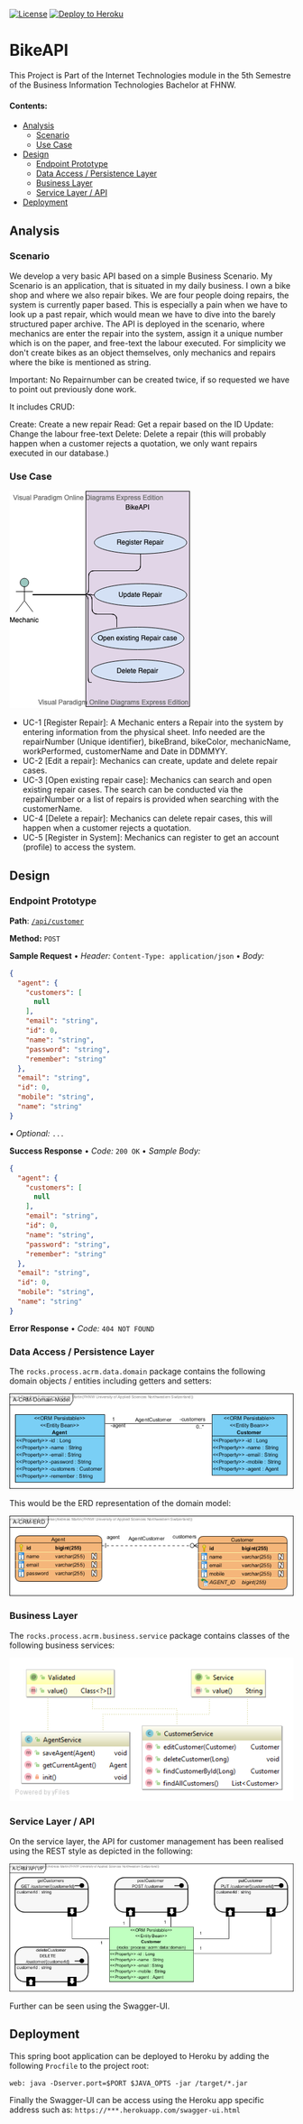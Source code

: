 
[![License](http://img.shields.io/:license-apache-blue.svg)](http://www.apache.org/licenses/LICENSE-2.0.html)
[![Deploy to Heroku](https://img.shields.io/badge/deploy%20to-Heroku-6762a6.svg?longCache=true)](https://heroku.com/deploy)


# BikeAPI

This Project is Part of the Internet Technologies module in the 5th Semestre of the Business Information Technologies Bachelor at FHNW.

#### Contents:
- [Analysis](#analysis)
  - [Scenario](#scenario)
  - [Use Case](#use-case)
- [Design](#design)
  - [Endpoint Prototype](#endpoint-prototype)
  - [Data Access / Persistence Layer](#data-access--persistence-layer)
  - [Business Layer](#business-layer)
  - [Service Layer / API](#service-layer--api)
- [Deployment](#deployment)

## Analysis

### Scenario

We develop a very basic API based on a simple Business Scenario. My Scenario is an application, that is situated in my daily business. I own a bike shop and where we also repair bikes. We are four people doing repairs, the system is currently paper based. This is especially a pain when we have to look up a past repair, which would mean we have to dive into the barely structured paper archive. 
The API is deployed in the scenario, where mechanics are enter the repair into the system, assign it a unique number which is on the paper, and free-text the labour executed. For simplicity we don't create bikes as an object themselves, only mechanics and repairs where the bike is mentioned as string.

Important: No Repairnumber can be created twice, if so requested we have to point out previously done work.

It includes CRUD:

Create: Create a new repair Read: Get a repair based on the ID Update: Change the labour free-text Delete: Delete a repair (this will probably happen when a customer rejects a quotation, we only want repairs executed in our database.)


### Use Case
![](images/UCDiag.png)
- UC-1 [Register Repair]: A Mechanic enters a Repair into the system by entering information from the physical sheet. Info needed are the repairNumber (Unique identifier), bikeBrand, bikeColor, mechanicName, workPerformed, customerName and Date in DDMMYY.
- UC-2 [Edit a repair]: Mechanics can create, update and delete repair cases.
- UC-3 [Open existing repair case]: Mechanics can search and open existing repair cases. The search can be conducted via the repairNumber or a list of repairs is provided when searching with the customerName.
- UC-4 [Delete a repair]: Mechanics can delete repair cases, this will happen when a customer rejects a quotation.
- UC-5 [Register in System]: Mechanics can register to get an account (profile) to access the system.

## Design

### Endpoint Prototype
**Path**: [`/api/customer`](/api/customer) 

**Method:** `POST`

**Sample Request**  • *Header:* `Content-Type: application/json` • *Body:*

```JSON
{
  "agent": {
    "customers": [
      null
    ],
    "email": "string",
    "id": 0,
    "name": "string",
    "password": "string",
    "remember": "string"
  },
  "email": "string",
  "id": 0,
  "mobile": "string",
  "name": "string"
}
```

• *Optional:* `...`
  
**Success Response**  • *Code:* `200 OK` • *Sample Body:*

```JSON
{
  "agent": {
    "customers": [
      null
    ],
    "email": "string",
    "id": 0,
    "name": "string",
    "password": "string",
    "remember": "string"
  },
  "email": "string",
  "id": 0,
  "mobile": "string",
  "name": "string"
}
```

**Error Response** • *Code:* `404 NOT FOUND`

### Data Access / Persistence Layer

The `rocks.process.acrm.data.domain` package contains the following domain objects / entities including getters and setters:

![](images/A-CRM-Domain-Model.png)

This would be the ERD representation of the domain model:

![](images/A-CRM-ERD.png)

### Business Layer

The `rocks.process.acrm.business.service` package contains classes of the following business services:

![](images/business-service.png)


### Service Layer / API

On the service layer, the API for customer management has been realised using the REST style as depicted in the following:

![](images/api-endpoint-vp.png)

Further can be seen using the Swagger-UI.

## Deployment

This spring boot application can be deployed to Heroku by adding the following `Procfile` to the project root:
```console
web: java -Dserver.port=$PORT $JAVA_OPTS -jar /target/*.jar
```

Finally the Swagger-UI can be access using the Heroku app specific address such as: `https://***.herokuapp.com/swagger-ui.html`

